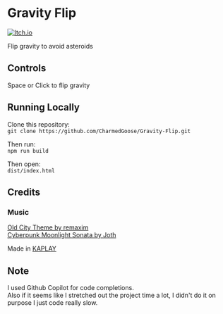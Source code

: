 # Gravity Flip

[![Itch.io](https://img.shields.io/badge/Itch-%23FF0B34.svg?style=for-the-badge&logo=Itch.io&logoColor=white)](https://charmedgoose.itch.io/gravity-flip)

Flip gravity to avoid asteroids

## Controls

Space or Click to flip gravity

## Running Locally

Clone this repository:  
`git clone https://github.com/CharmedGoose/Gravity-Flip.git`

Then run:  
`npm run build`

Then open:  
`dist/index.html`

## Credits

### Music

[Old City Theme by remaxim](https://opengameart.org/content/old-city-theme)  
[Cyberpunk Moonlight Sonata by Joth](https://opengameart.org/content/cyberpunk-moonlight-sonata)

Made in [KAPLAY](https://github.com/kaplayjs/kaplay)

## Note

I used Github Copilot for code completions.  
Also if it seems like I stretched out the project time a lot, I didn't do it on purpose I just code really slow.
